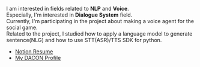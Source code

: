 I am interested in fields related to **NLP** and **Voice**.  
Especially, I'm interested in **Dialogue System** field.  
Currently, I'm participating in the project about making a voice agent for the social game.  
Related to the project, I studied how to apply a language model to generate sentence(NLG) and how to use STT(ASR)/TTS SDK for python.  

- [Notion Resume](https://information.notion.site/Jae-Young-Suh-97352f16e3624766ba267fcc87bac966)
- [My DACON Profile](https://dacon.io/myprofile/413816/competition)

